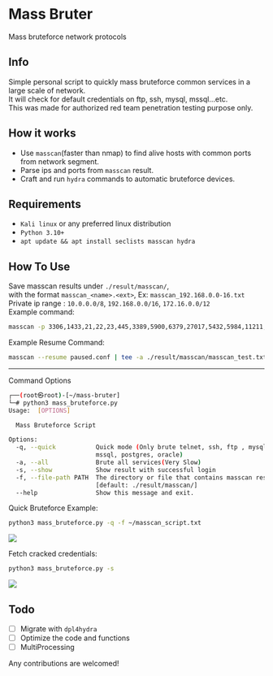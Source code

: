 # Mass Bruter
Mass bruteforce network protocols

## Info
Simple personal script to quickly mass bruteforce common services in a large scale of network.<br>
It will check for default credentials on ftp, ssh, mysql, mssql...etc.<br>
This was made for authorized red team penetration testing purpose only.

## How it works
- Use `masscan`(faster than nmap) to find alive hosts with common ports from network segment.
- Parse ips and ports from `masscan` result.
- Craft and run `hydra` commands to automatic bruteforce devices.

## Requirements
- `Kali linux` or any preferred linux distribution
- `Python 3.10+`
- `apt update && apt install seclists masscan hydra`

## How To Use
Save masscan results under `./result/masscan/`,<br>
with the format `masscan_<name>.<ext>`, Ex: `masscan_192.168.0.0-16.txt`<br>
Private ip range : `10.0.0.0/8`, `192.168.0.0/16`, `172.16.0.0/12` <br>
Example command:
```bash
masscan -p 3306,1433,21,22,23,445,3389,5900,6379,27017,5432,5984,11211,9200,1521 172.16.0.0/12 | tee ./result/masscan/masscan_test.txt
```
Example Resume Command: 
```bash
masscan --resume paused.conf | tee -a ./result/masscan/masscan_test.txt
```
---
Command Options
```bash
┌──(root㉿root)-[~/mass-bruter]
└─# python3 mass_bruteforce.py
Usage:  [OPTIONS]

  Mass Bruteforce Script

Options:
  -q, --quick           Quick mode (Only brute telnet, ssh, ftp , mysql,
                        mssql, postgres, oracle)
  -a, --all             Brute all services(Very Slow)
  -s, --show            Show result with successful login
  -f, --file-path PATH  The directory or file that contains masscan result
                        [default: ./result/masscan/]
  --help                Show this message and exit.
```

Quick Bruteforce Example:
```bash
python3 mass_bruteforce.py -q -f ~/masscan_script.txt
```
![](https://i.imgur.com/hVbIaki.png)

Fetch cracked credentials:
```bash
python3 mass_bruteforce.py -s
```
![](https://i.imgur.com/FPSMAEb.png)


## Todo
- [ ] Migrate with `dpl4hydra`
- [ ] Optimize the code and functions
- [ ] MultiProcessing

Any contributions are welcomed!